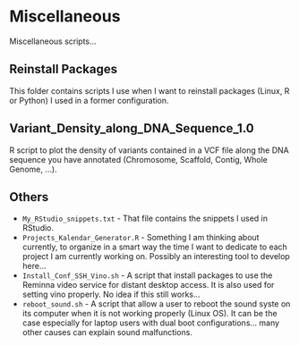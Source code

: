# Miscellaneous
Miscellaneous scripts...

## Reinstall Packages
This folder contains scripts I use when I want to reinstall packages (Linux, R or Python) I used in a former configuration.  

## Variant_Density_along_DNA_Sequence_1.0
R script to plot the density of variants contained in a VCF file along the DNA sequence you have annotated (Chromosome, Scaffold, Contig, Whole Genome, ...).  

## Others
* `My_RStudio_snippets.txt` - That file contains the snippets I used in RStudio.  
* `Projects_Kalendar_Generator.R` - Something I am thinking about currently, to organize in a smart way the time I want to dedicate to each project I am currently working on. Possibly an interesting tool to develop here...  
* `Install_Conf_SSH_Vino.sh` - A script that install packages to use the Reminna video service for distant desktop access. It is also used for setting vino properly. No idea if this still works...
* `reboot_sound.sh` - A script that allow a user to reboot the sound syste on its computer when it is not working properly (Linux OS). It can be the case especially for laptop users with dual boot configurations... many other causes can explain sound malfunctions.  

